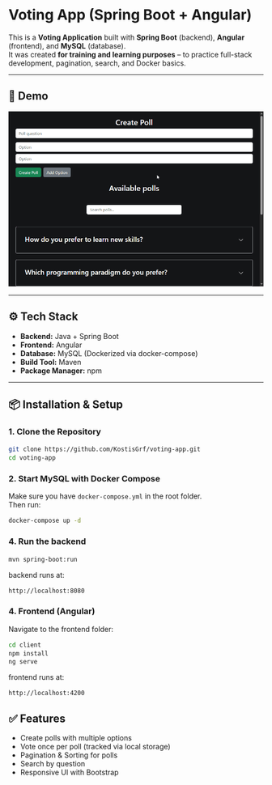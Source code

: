 # Voting App (Spring Boot + Angular)

This is a **Voting Application** built with **Spring Boot** (backend), **Angular** (frontend), and **MySQL** (database).  
It was created **for training and learning purposes** – to practice full-stack development, pagination, search, and Docker basics.  

---

## 🚀 Demo

![Demo GIF](screenshots/Demo.gif)  


---

## ⚙️ Tech Stack

- **Backend:** Java + Spring Boot  
- **Frontend:** Angular  
- **Database:** MySQL (Dockerized via docker-compose)  
- **Build Tool:** Maven  
- **Package Manager:** npm  

---

## 📦 Installation & Setup

### 1. Clone the Repository
```bash
git clone https://github.com/KostisGrf/voting-app.git
cd voting-app
```

### 2. Start MySQL with Docker Compose
Make sure you have `docker-compose.yml` in the root folder.  
Then run:

```bash
docker-compose up -d
```

### 4. Run the backend
```bash
mvn spring-boot:run
```
backend runs at:
```bash
http://localhost:8080
```

### 4. Frontend (Angular)
Navigate to the frontend folder:
```bash
cd client
npm install
ng serve
```
frontend runs at:
```bash
http://localhost:4200
```
## ✅ Features

- Create polls with multiple options  
- Vote once per poll (tracked via local storage)  
- Pagination & Sorting for polls  
- Search by question  
- Responsive UI with Bootstrap
